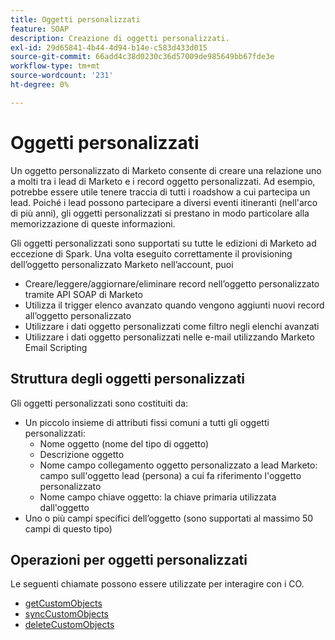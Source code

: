 ```yaml
---
title: Oggetti personalizzati
feature: SOAP
description: Creazione di oggetti personalizzati.
exl-id: 29d65841-4b44-4d94-b14e-c583d433d015
source-git-commit: 66add4c38d0230c36d57009de985649bb67fde3e
workflow-type: tm+mt
source-wordcount: '231'
ht-degree: 0%

---
```


# Oggetti personalizzati

Un oggetto personalizzato di Marketo consente di creare una relazione uno a molti tra i lead di Marketo e i record oggetto personalizzati. Ad esempio, potrebbe essere utile tenere traccia di tutti i roadshow a cui partecipa un lead. Poiché i lead possono partecipare a diversi eventi itineranti (nell&#39;arco di più anni), gli oggetti personalizzati si prestano in modo particolare alla memorizzazione di queste informazioni.

Gli oggetti personalizzati sono supportati su tutte le edizioni di Marketo ad eccezione di Spark. Una volta eseguito correttamente il provisioning dell’oggetto personalizzato Marketo nell’account, puoi

- Creare/leggere/aggiornare/eliminare record nell’oggetto personalizzato tramite API SOAP di Marketo
- Utilizza il trigger elenco avanzato quando vengono aggiunti nuovi record all’oggetto personalizzato
- Utilizzare i dati oggetto personalizzati come filtro negli elenchi avanzati
- Utilizzare i dati oggetto personalizzati nelle e-mail utilizzando Marketo Email Scripting

## Struttura degli oggetti personalizzati

Gli oggetti personalizzati sono costituiti da:

- Un piccolo insieme di attributi fissi comuni a tutti gli oggetti personalizzati:
   - Nome oggetto (nome del tipo di oggetto)
   - Descrizione oggetto
   - Nome campo collegamento oggetto personalizzato a lead Marketo: campo sull&#39;oggetto lead (persona) a cui fa riferimento l&#39;oggetto personalizzato
   - Nome campo chiave oggetto: la chiave primaria utilizzata dall&#39;oggetto
- Uno o più campi specifici dell’oggetto (sono supportati al massimo 50 campi di questo tipo)

## Operazioni per oggetti personalizzati

Le seguenti chiamate possono essere utilizzate per interagire con i CO.

- [getCustomObjects](https://developer.adobe.com/marketo-apis/api/mapi/#tag/Custom-Objects/operation/getCustomObjectsUsingGET)
- [syncCustomObjects](https://developer.adobe.com/marketo-apis/api/mapi/#tag/Custom-Objects/operation/syncCustomObjectsUsingPOST)
- [deleteCustomObjects](https://developer.adobe.com/marketo-apis/api/mapi/#tag/Custom-Objects/operation/deleteCustomObjectsUsingPOST)
